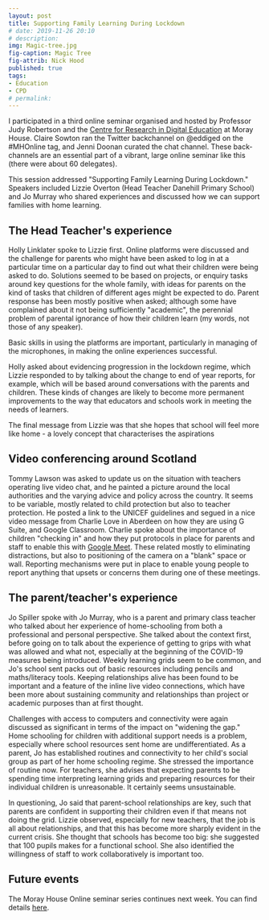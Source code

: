 ```yaml
---
layout: post
title: Supporting Family Learning During Lockdown
# date: 2019-11-26 20:10
# description: 
img: Magic-tree.jpg
fig-caption: Magic Tree
fig-attrib: Nick Hood
published: true
tags:
- Education
- CPD
# permalink:
---
```

I participated in a third online seminar organised and hosted by Professor Judy Robertson and the [Centre for Research in Digital Education](https://www.de.ed.ac.uk/) at Moray House. Claire Sowton ran the Twitter backchannel on @eddiged on the #MHOnline tag, and Jenni Doonan curated the chat channel. These back-channels are an essential part of a vibrant, large online seminar like this (there were about 60 delegates).

This session addressed "Supporting Family Learning During Lockdown." Speakers included Lizzie Overton (Head Teacher Danehill Primary School) and Jo Murray who shared experiences and discussed how we can support families with home learning.

## The Head Teacher's experience
Holly Linklater spoke to Lizzie first. Online platforms were discussed and the challenge for parents who might have been asked to log in at a particular time on a particular day to find out what their children were being asked to do. Solutions seemed to be based on projects, or enquiry tasks around key questions for the whole family, with ideas for parents on the kind of tasks that children of different ages might be expected to do. Parent response has been mostly positive when asked; although some have complained about it not being sufficiently "academic", the perennial problem of parental ignorance of how their children learn (my words, not those of any speaker).

Basic skills in using the platforms are important, particularly in managing of the microphones, in making the online experiences successful.

Holly asked about evidencing progression in the lockdown regime, which Lizzie responded to by talking about the change to end of year reports, for example, which will be based around conversations with the parents and children. These kinds of changes are likely to become more permanent improvements to the way that educators and schools work in meeting the needs of learners.

The final message from Lizzie was that she hopes that school will feel more like home - a lovely concept that characterises the aspirations 

## Video conferencing around Scotland
Tommy Lawson was asked to update us on the situation with teachers operating live video chat, and he painted a picture around the local authorities and the varying advice and policy across the country. It seems to be variable, mostly related to child protection but also to teacher protection. He posted a link to the UNICEF guidelines and segued in a nice video message from Charlie Love in Aberdeen on how they are using G Suite, and Google Classroom. Charlie spoke about the importance of children "checking in" and how they put protocols in place for parents and staff to enable this with [Google Meet](https://meet.google.com/). These related mostly to eliminating distractions, but also to positioning of the camera on a "blank" space or wall. Reporting mechanisms were put in place to enable young people to report anything that upsets or concerns them during one of these meetings.

## The parent/teacher's experience
Jo Spiller spoke with Jo Murray, who is a parent and primary class teacher who talked about her experience of home-schooling from both a professional and personal perspective. She talked about the context first, before going on to talk about the experience of getting to grips with what was allowed and what not, especially at the beginning of the COVID-19 measures being introduced. Weekly learning grids seem to be common, and Jo's school sent packs out of basic resources including pencils and maths/literacy tools. Keeping relationships alive has been found to be important and a feature of the inline live video connections, which have been more about sustaining community and relationships than project or academic purposes than at first thought.

Challenges with access to computers and connectivity were again discussed as significant in terms of the impact on "widening the gap." Home schooling for children with additional support needs is a problem, especially where school resources sent home are undifferentiated. As a parent, Jo has established routines and connectivity to her child's social group as part of her home schooling regime. She stressed the importance of routine now. For teachers, she advises that expecting parents to be spending time interpreting learning grids and preparing resources for their individual children is unreasonable. It certainly seems unsustainable.

In questioning, Jo said that parent-school relationships are key, such that parents are confident in supporting their children even if that means not doing the grid. Lizzie observed, especially for new teachers, that the job is all about relationships, and that this has become more sharply evident in the current crisis. She thought that schools has become too big: she suggested that 100 pupils makes for a functional school. She also identified the willingness of staff to work collaboratively is important too.

## Future events
The Moray House Online seminar series continues next week. You can find details [here](https://www.eventbrite.co.uk/o/moray-house-school-of-education-amp-sport-30195624068).